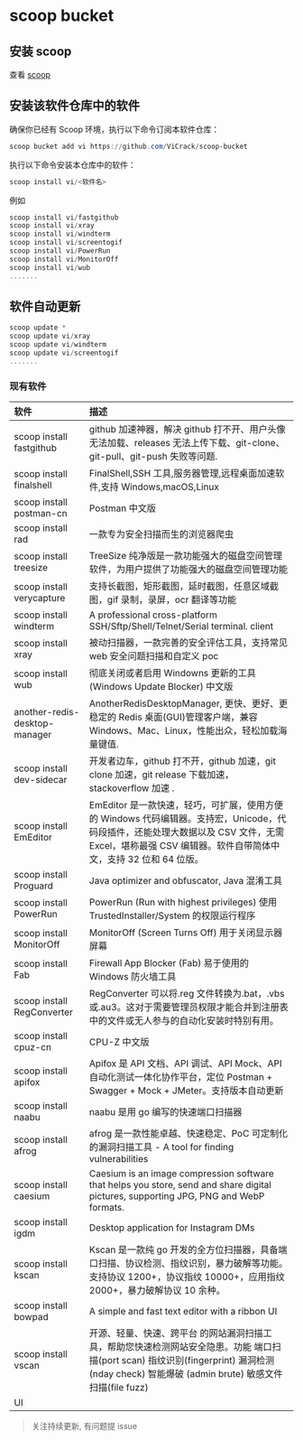 # scoop bucket

## 安装 scoop

查看 [scoop](https://github.com/ScoopInstaller/Scoop)

## 安装该软件仓库中的软件

确保你已经有 Scoop 环境，执行以下命令订阅本软件仓库：

```powershell
scoop bucket add vi https://github.com/ViCrack/scoop-bucket
```

执行以下命令安装本仓库中的软件：

```powershell
scoop install vi/<软件名>
```

例如

```powershell
scoop install vi/fastgithub
scoop install vi/xray
scoop install vi/windterm
scoop install vi/screentogif
scoop install vi/PowerRun
scoop install vi/MonitorOff
scoop install vi/wub
.......
```

## 软件自动更新

```powershell
scoop update *
scoop update vi/xray
scoop update vi/windterm
scoop update vi/screentogif
.......
```

### 现有软件

| 软件                          | 描述                                                                                                                                                                                                  |
| :---------------------------- | :---------------------------------------------------------------------------------------------------------------------------------------------------------------------------------------------------- |
| scoop install fastgithub      | github 加速神器，解决 github 打不开、用户头像无法加载、releases 无法上传下载、git-clone、git-pull、git-push 失败等问题.                                                                               |
| scoop install finalshell      | FinalShell,SSH 工具,服务器管理,远程桌面加速软件,支持 Windows,macOS,Linux                                                                                                                              |
| scoop install postman-cn      | Postman 中文版                                                                                                                                                                                        |
| scoop install rad             | 一款专为安全扫描而生的浏览器爬虫                                                                                                                                                                      |
| scoop install treesize        | TreeSize 纯净版是一款功能强大的磁盘空间管理软件，为用户提供了功能强大的磁盘空间管理功能                                                                                                               |
| scoop install verycapture     | 支持长截图，矩形截图，延时截图，任意区域截图，gif 录制，录屏，ocr 翻译等功能                                                                                                                          |
| scoop install windterm        | A professional cross-platform SSH/Sftp/Shell/Telnet/Serial terminal. client                                                                                                                           |
| scoop install xray            | 被动扫描器，一款完善的安全评估工具，支持常见 web 安全问题扫描和自定义 poc                                                                                                                             |
| scoop install wub             | 彻底关闭或者启用 Windowns 更新的工具(Windows Update Blocker) 中文版                                                                                                                                   |
| another-redis-desktop-manager | AnotherRedisDesktopManager, 更快、更好、更稳定的 Redis 桌面(GUI)管理客户端，兼容 Windows、Mac、Linux，性能出众，轻松加载海量键值.                                                                     |
| scoop install dev-sidecar     | 开发者边车，github 打不开，github 加速，git clone 加速，git release 下载加速，stackoverflow 加速 .                                                                                                    |
| scoop install EmEditor        | EmEditor 是一款快速，轻巧，可扩展，使用方便的 Windows 代码编辑器。支持宏，Unicode，代码段插件，还能处理大数据以及 CSV 文件，无需 Excel，堪称最强 CSV 编辑器。软件自带简体中文，支持 32 位和 64 位版。 |
| scoop install Proguard        | Java optimizer and obfuscator, Java 混淆工具                                                                                                                                                          |
| scoop install PowerRun        | PowerRun (Run with highest privileges) 使用 TrustedInstaller/System 的权限运行程序                                                                                                                    |
| scoop install MonitorOff      | MonitorOff (Screen Turns Off) 用于关闭显示器屏幕                                                                                                                                                      |
| scoop install Fab             | Firewall App Blocker (Fab) 易于使用的 Windows 防火墙工具                                                                                                                                              |
| scoop install RegConverter    | RegConverter 可以将.reg 文件转换为.bat，.vbs 或.au3。这对于需要管理员权限才能合并到注册表中的文件或无人参与的自动化安装时特别有用。                                                                   |
| scoop install cpuz-cn         | CPU-Z 中文版                                                                                                                                                                                          |
| scoop install apifox          | Apifox 是 API 文档、API 调试、API Mock、API 自动化测试一体化协作平台，定位 Postman + Swagger + Mock + JMeter。支持版本自动更新                                                                        |
| scoop install naabu           | naabu 是用 go 编写的快速端口扫描器                                                                                                                                                                    |
| scoop install afrog           | afrog 是一款性能卓越、快速稳定、PoC 可定制化的漏洞扫描工具 - A tool for finding vulnerabilities                                                                                                       |
| scoop install caesium         | Caesium is an image compression software that helps you store, send and share digital pictures, supporting JPG, PNG and WebP formats.                                                                 |
| scoop install igdm            | Desktop application for Instagram DMs                                                                                                                                                                 |
| scoop install kscan           | Kscan 是一款纯 go 开发的全方位扫描器，具备端口扫描、协议检测、指纹识别，暴力破解等功能。支持协议 1200+，协议指纹 10000+，应用指纹 2000+，暴力破解协议 10 余种。                                       |
| scoop install bowpad          | A simple and fast text editor with a ribbon UI                                                                                                                                                        |
| scoop install vscan          | 开源、轻量、快速、跨平台 的网站漏洞扫描工具，帮助您快速检测网站安全隐患。功能 端口扫描(port scan) 指纹识别(fingerprint) 漏洞检测(nday check) 智能爆破 (admin brute) 敏感文件扫描(file fuzz)
 UI                                                                                                                                                        |

> 关注持续更新, 有问题提 issue
